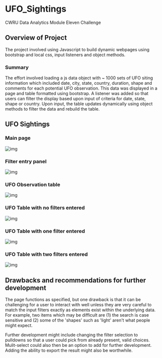 # UFO_Sightings

CWRU Data Analytics Module Eleven Challenge


## Overview of Project

The project involved using Javascript to build dynamic webpages using bootstrap and local css, input listeners and object methods.  

### Summary

The effort involved loading a js data object with ~ 1000 sets of UFO siting information which included date, city, state, country, duration, shape and comments for each potential UFO observation.   This data was displayed in a page and table formatted using bootstrap.  A listener was added so that users can filter the display based upon input of criteria for date, state, shape or country.   Upon input, the table updates dynamically using object methods to filter the data and rebuild the table. 

## UFO Sightings 

### Main page

![img](https://github.com/fhsal/UFO_Sitings/blob/main/static/images/ufo_main_page.png)


### Filter entry panel

![img](https://github.com/fhsal/UFO_Sitings/blob/main/static/images/ufo_filter.png)


### UFO Observation table

![img](https://github.com/fhsal/UFO_Sitings/blob/main/static/images/ufo_table.png)


### UFO Table with no filters entered

![img](https://github.com/fhsal/UFO_Sitings/blob/main/static/images/ufo_no_filter.png)

### UFO Table with one filter entered

![img](https://github.com/fhsal/UFO_Sitings/blob/main/static/images/ufo_filter2.png)

### UFO Table with two filters entered

![img](https://github.com/fhsal/UFO_Sitings/blob/main/static/images/ufo_filter1.png)


## Drawbacks and recommendations for further development 

The page functions as specified, but one drawback is that it can be challenging for a user to interact with well unless they are very careful to match the input filters exactly as elements exist within the underlying data.  For example, two items which may be difficult are (1) the search is case sensitive and (2) some of the 'shapes' such as 'light' aren't what people might expect. 

Further development might include changing the filter selection to pulldowns so that a user could pick from already present, valid choices.  Mulit-select could also then be an option to add for further development.   Adding the ability to export the result might also be worthwhile.  
